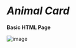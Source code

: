 # _**Animal Card**_

**Basic HTML Page**

![image](https://user-images.githubusercontent.com/63442418/83125199-d38e3c80-a0f4-11ea-9b78-bef7970b448a.png)
